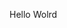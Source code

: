 Hello Wolrd










































































































































































































































































































































































































































































































































































































































































































































































































































































































































































































































































































































































































































































































































































































































































































































































































































































































































































































































































































































































































































































































































































































































































































































































































































































































































































































































































































































































































































































































